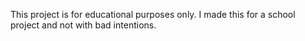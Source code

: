This project is for educational purposes only. I made this for a school project and not with bad intentions.
